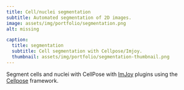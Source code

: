 ```yaml
---
title: Cell/nuclei segmentation
subtitle: Automated segmentation of 2D images.
image: assets/img/portfolio/segmentation.png
alt: missing

caption:
  title: segmentation
  subtitle: Cell segmentation with Cellpose/Imjoy.
  thumbnail: assets/img/portfolio/segmentation-thumbnail.png
---
```


Segment cells and nuclei with CellPose with [ImJoy](https://imjoy.io/#/) plugins using the [Cellpose](https://github.com/MouseLand/cellpose) framework.

[<i class="fab fa-github fa-2x" aria-hidden="true"></i>](https://github.com/fish-quant/segmentation)  [<i class="fas fa-question-circle fa-2x" aria-hidden="true"></i>](https://fish-quant.github.io/segmentation)